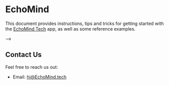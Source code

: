 # EchoMind

This document provides instructions, tips and tricks for getting started with the [EchoMind Tech](https://EchoMind.tech) app, as well as some reference examples.

-->
## Contact Us

Feel free to reach us out:

- Email: [hi@EchoMind.tech](mailto:hi@EchoMind.tech)